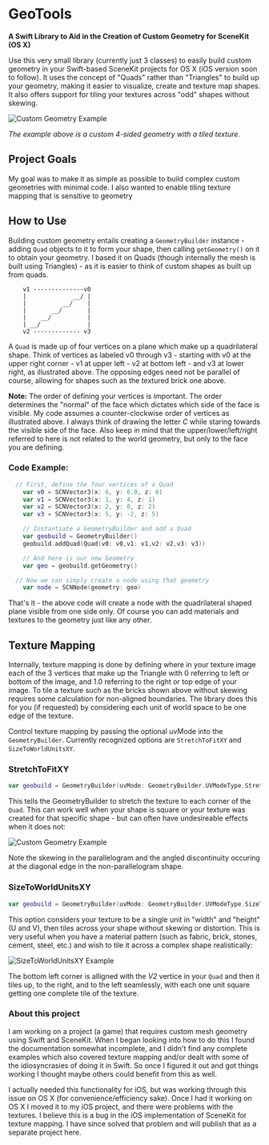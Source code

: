 # GeoTools
**A Swift Library to Aid in the Creation of Custom Geometry for SceneKit (OS X)**

Use this very small library (currently just 3 classes) to easily build custom geometry in your Swift-based SceneKit projects for OS X (iOS version soon to follow). It uses the concept of "Quads" rather than "Triangles" to build up your geometry, making it easier to visualize, create and texture map shapes.  It also offers support for tiling your textures across "odd" shapes without skewing.

![Custom Geometry Example](http://www.bluejava.com/int/images/GeoTools01.jpg "Custom Geometry Example")

*The example above is a custom 4-sided geometry with a tiled texture.*

## Project Goals

My goal was to make it as simple as possible to build complex custom geometries with minimal code. I also wanted to enable tiling texture mapping that is sensitive to geometry

## How to Use
Building custom geometry entails creating a `GeometryBuilder` instance - adding `Quad` objects to it to form your shape, then calling `getGeometry()` on it to obtain your geometry. I based it on Quads (though internally the mesh is built using Triangles) - as it is easier to think of custom shapes as built up from quads.

```
    v1 --------------v0
    |             __/ |
    |          __/    |
    |       __/       |
    |    __/          |
    | __/             |
    v2 ------------- v3
```

A `Quad` is made up of four vertices on a plane which make up a quadrilateral shape.  Think of vertices as labeled v0 through v3 - starting with v0 at the upper right corner - v1 at upper left - v2 at bottom left - and v3 at lower right, as illustrated above. The opposing edges need not be parallel of course, allowing for shapes such as the textured brick one above.

**Note:** The order of defining your vertices is important. The order determines the "normal" of the face which dictates which side of the face is visible.  My code assumes a counter-clockwise order of vertices as illustrated above. I always think of drawing the letter *C* while staring towards the visible side of the face. Also keep in mind that the upper/lower/left/right referred to here is not related to the world geometry, but only to the face you are defining.

### Code Example:

```Swift
  // First, define the four vertices of a Quad
	var v0 = SCNVector3(x: 6, y: 6.0, z: 6)
	var v1 = SCNVector3(x: 1, y: 4, z: 1)
	var v2 = SCNVector3(x: 2, y: 0, z: 2)
	var v3 = SCNVector3(x: 5, y: -2, z: 5)

	// Instantiate a GeometryBuilder and add a Quad
	var geobuild = GeometryBuilder()
	geobuild.addQuad(Quad(v0: v0,v1: v1,v2: v2,v3: v3))

	// And here is our new Geometry
	var geo = geobuild.getGeometry()

  // Now we can simply create a node using that geometry
	var node = SCNNode(geometry: geo)
```

That's it - the above code will create a node with the quadrilateral shaped plane visible from one side only.  Of course you can add materials and textures to the geometry just like any other.

## Texture Mapping
Internally, texture mapping is done by defining where in your texture image each of the 3 vertices that make up the Triangle with 0 referring to left or bottom of the image, and 1.0 referring to the right or top edge of your image. To tile a texture such as the bricks shown above without skewing requires some calculation for non-aligned boundaries. The library does this for you (if requested) by considering each unit of world space to be one edge of the texture.

Control texture mapping by passing the optional uvMode into the `GeometryBuilder`. Currently recognized options are `StretchToFitXY` and `SizeToWorldUnitsXY`.

### StretchToFitXY

```Swift
var geobuild = GeometryBuilder(uvMode: GeometryBuilder.UVModeType.StretchToFitXY)
```

This tells the GeometryBuilder to stretch the texture to each corner of the `Quad`. This can work well when your shape is square or your texture was created for that specific shape - but can often have undesireable effects when it does not:

![Custom Geometry Example](http://www.bluejava.com/int/images/GeoTools02.jpg "Custom Geometry Example")

Note the skewing in the parallelogram and the angled discontinuity occuring at the diagonal edge in the non-parallelogram shape.

### SizeToWorldUnitsXY

```Swift
var geobuild = GeometryBuilder(uvMode: GeometryBuilder.UVModeType.SizeToWorldUnitsXY)
```

This option considers your texture to be a single unit in "width" and "height" (U and V), then tiles across your shape without skewing or distortion. This is very useful when you have a material pattern (such as fabric, brick, stones, cement, steel, etc.) and wish to tile it across a complex shape realistically:

![SizeToWorldUnitsXY Example](http://www.bluejava.com/int/images/GeoTools03.jpg "SizeToWorldUnitsXY Example")

The bottom left corner is alligned with the *V2* vertice in your `Quad` and then it tiles up, to the right, and to the left seamlessly, with each one unit square getting one complete tile of the texture. 


### About this project

I am working on a project (a game) that requires custom mesh geometry using Swift and SceneKit. When I began looking into how to do this I found the documentation somewhat incomplete, and I didn't find any complete examples which also covered texture mapping and/or dealt with some of the idiosyncrasies of doing it in Swift. So once I figured it out and got things working I thought maybe others could benefit from this as well.

I actually needed this functionality for iOS, but was working through this issue on OS X (for convenience/efficiency sake). Once I had it working on OS X I moved it to my iOS project, and there were problems with the textures. I believe this is a bug in the iOS implementation of SceneKit for texture mapping. I have since solved that problem and will publish that as a separate project here.